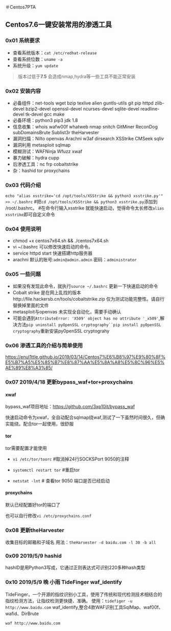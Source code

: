 ＃Centos7PTA
## Centos7.6一键安装常用的渗透工具
### 0x01 系统要求
- 查看系统版本：`cat /etc/redhat-release`
- 查看系统位数：`uname -a`
- 系统升级：`yum update`
>版本过低于**7.5** 会造成nmap,hydra等一些工具不能正常安装
### 0x02 安装内容
- 必备组件：net-tools wget bzip texlive alien guntls-utils git pip httpd zlib-devel bzip2-devel openssl-devel ncurses-devel sqlite-devel readline-devel tk-devel gcc make
- 必备环境：python3 pip3 jdk 1.8
- 信息收集：whois wafw00f whatweb nmap snitch GitMiner ReconDog subDomainsBrute Sublist3r theHarvester
- 漏洞扫描：Nilto openvas Arachni w3af dirsearch  XSStrike CMSeek sqliv 
- 漏洞利用 metasploit sqlmap
- 模糊测试：WAFNinja Wfuzz xwaf
- 暴力破解：hydra cupp 
- 后渗透工具：nc frp cobaltstrike
- 杂：hashid tor proxychains
### 0x03 代码介绍
`echo "alias xsstrike='cd /opt/tools/XSStrike && python3 xsstrike.py'" >> ~/.bashrc`
#把`cd /opt/tools/XSStrike && python3 xsstrike.py`添加到 /root/.bashrc。
#在命令行输入xsstrike 就能快速启动，觉得命令太长修改`alias xsstrike`即可自定义命令
### 0x04 使用说明
- chmod +x centos7x64.sh && ./centos7x64.sh
- vi ~/.bashrc 可以修改快速启动的命令。
- service httpd start 快速搭建http服务器
- arachni 默认的账号:`admin@admin.admin` 密码：`administrator`
### 0x05 一些问题
- 如果没有发现此命令，就执行`source ~/.bashrc` 更新一下快速启动的命令
- Cobalt strike 是在网上乱找的版本http://file.hackersb.cn/tools/cobaltstrike.zip 仅为测试功能完整性。请自行替换掉里面的文件
- metasploit与openvas 未实现全自动化，需要手动确认
- 可能会遇到`AttributeError: 'X509' object has no attribute '_x509'`,解决方法`pip uninstall pyOpenSSL cryptography``pip install pyOpenSSL cryptography`重新安装py0penSSL cryptograhy
### 0x06 渗透工具的介绍与简单使用
https://enul1ttle.github.io/2019/03/14/Centos7%E6%B8%97%E9%80%8F%E5%B7%A5%E5%85%B7%E8%87%AA%E5%8A%A8%E5%8C%96%E5%AE%89%E8%A3%85/
### 0x07 2019/4/18 更新bypass_waf+tor+proxychains
#### xwaf
bypass_waf项目地址：https://github.com/3xp10it/bypass_waf

快速启动命令为xwaf，全自动配合sqlmap绕waf,测试了一下虽然时间很久，但确实能绕。配合tor一起使用，很舒服
#### tor
tor需要配置才能使用

- `vi /etc/tor/toorc`  #取消掉24行SOCKSPort 9050的注释

- `systemctl restart tor` #重启tor

- `netstat -lnt`   # 查看tor 9050 端口是否已经启动
#### proxychains 
默认已经配置好tor的端口了

也可以自行修改`vi /etc/proxychains.conf`
### 0x08 更新theHarvester
收集目标的邮箱和子域名
用法：`theHarvester -d baidu.com -l 30 -b all`
### 0x09 2019/5/9  hashid 
hashID是用Python3写成，它通过正则表达式可识别220多种hash类型
### 0x10 2019/5/9 晚 小雨 TideFinger waf_identify
TideFinger，一个开源的指纹识别小工具，使用了传统和现代检测技术相结合的指纹检测方法，让指纹检测更快捷、准确。
使用：`tidefiger -u http://www.baidu.com`
waf_identify,整合4款WAF识别工具SqlMap、waf00f、wafid、DirBrute

`waf http://www.baidu.com`


